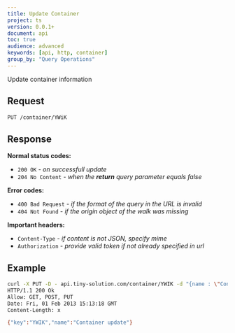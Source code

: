```yaml
---
title: Update Container
project: ts
version: 0.0.1+
document: api
toc: true
audience: advanced
keywords: [api, http, container]
group_by: "Query Operations"
---
```


Update container information

## Request

```bash
PUT /container/YWiK
```

## Response

**Normal status codes:**

* `200 OK` - _on successfull update_
* `204 No Content` - _when the **return** query parameter equals false_

**Error codes:**

* `400 Bad Request` - _if the format of the query in the URL is invalid_
* `404 Not Found` - _if the origin object of the walk was missing_

**Important headers:**

* `Content-Type` - _if content is not JSON, specify mime_
* `Authorization` - _provide valid token if not already specified in url_

## Example

```bash
curl -X PUT -D - api.tiny-solution.com/container/YWIK -d "{name : \"Container update\"}"
HTTP/1.1 200 Ok
Allow: GET, POST, PUT
Date: Fri, 01 Feb 2013 15:13:18 GMT
Content-Length: x

{"key":"YWIK","name":"Container update"}
```
